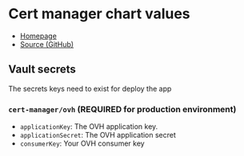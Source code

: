 # Cert manager chart values

- [Homepage](https://cert-manager.io/)
- [Source (GitHub)](https://github.com/cert-manager/cert-manager/tree/master/deploy/charts/cert-manager)

## Vault secrets

The secrets keys need to exist for deploy the app

### `cert-manager/ovh` (**REQUIRED** for production environment)

- `applicationKey`: The OVH application key.
- `applicationSecret`: The OVH application secret
- `consumerKey`: Your OVH consumer key
